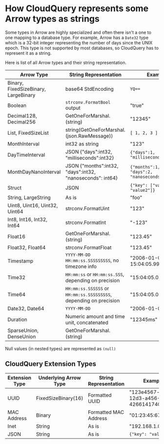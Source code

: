 # How CloudQuery represents some Arrow types as strings

Some types in Arrow are highly specialized and often there isn't a one to one mapping to a database type. For example, Arrow has a `Date32` type which is a 32-bit integer representing the number of days since the UNIX epoch. This type is not supported by most databases, so CloudQuery has to represent it as a string.

Here is list of all Arrow types and their string representation.

| Arrow Type                           | String Representation                                             | Example                                       |
|--------------------------------------|-------------------------------------------------------------------|-----------------------------------------------| 
| Binary, FixedSizeBinary, LargeBinary | base64 StdEncoding                                                | `YQ==`                                        |
| Boolean                              | `strconv.FormatBool` output                                       | "true"                                        |
| Decimal128, Decimal256               | GetOneForMarshal.(string)                                         | "12345"                                       |
| List, FixedSizeList                  | string(GetOneForMarshal.(json.RawMessage))                        | `[ 1, 2, 3 ]`                                  |
| MonthInterval                        | int32 as string                                                   | "123"                                         |
| DayTimeInterval                      | JSON {"days":int32, "milliseconds":int32}                         | `{"days":1, "milliseconds":234}`              |
| MonthDayNanoInterval                 | JSON {"months":int32, "days":int32, "nanoseconds": int64}         | `{"months":1, "days":2, "nanoseconds": 34567}` |
| Struct                               | JSON                                                              | `{"key": ["values", "value2"]}`               |
| String, LargeString                  | As is                                                             | "foo"                                         |
| Uint8, Uint16, Uint32, Uint64        | strconv.FormatUint                                                | "123"                                         |
| Int8, Int16, Int32, Int64            | strconv.FormatInt                                                 | "-123"                                        |
| Float16                              | GetOneForMarshal.(string)                                         | "123.45"                                      |
| Float32, Float64                     | strconv.FormatFloat                                               | "123.45"                                      |
| Timestamp                            | `YYYY-MM-DD HH:mm:ss.SSSSSSSSS`, no timezone info                 | "2006-01-02 15:04:05.999999999"               |
| Time32                               | `HH:mm:ss` or `HH:mm:ss.SSS`, depending on precision              | "15:04:05.000"                                |
| Time64                               | `HH:mm:ss.SSSSSS` or `HH:mm:ss.SSSSSSSSS`, depending on precision | "15:04:05.000000"                             |
| Date32, Date64                       | `YYYY-MM-DD`                                                      | "2006-01-02"                                  |
| Duration                             | Numeric amount and time unit, concatenated                        | "12345ms"                                     |
| SparseUnion, DenseUnion              | GetOneForMarshal.(string)                                         |                                               | 

Null values (in nested types) are represented as `(null)`

## CloudQuery Extension Types

| Extension Type | Underlying Arrow Type | String Representation | Example                                |
|----------------|-----------------------|-----------------------|----------------------------------------|
| UUID           | FixedSizeBinary(16)   | Formatted UUID        | "123e4567-e89b-12d3-a456-426614174000" |
| MAC Address    | Binary                | Formatted MAC Address | "01:23:45:67:89:ab"                    |
| Inet           | String                | As is                 | "192.168.1.0/24"                       | 
| JSON           | String                | As is                 | `{"key": "value"}`                     |

